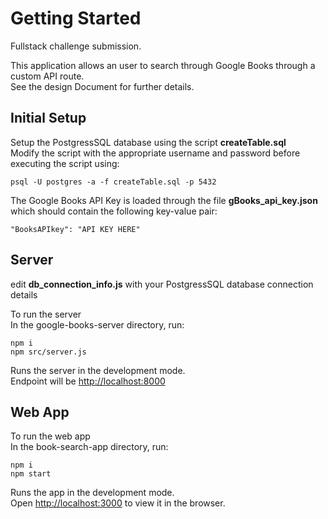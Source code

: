 # Getting Started

Fullstack challenge submission.

This application allows an user to search through Google Books through a custom API route.\
See the design Document for further details.


## Initial Setup

Setup the PostgressSQL database using the script **createTable.sql**\
Modify the script with the appropriate username and password before executing the script using:

    psql -U postgres -a -f createTable.sql -p 5432

The Google Books API Key is loaded through the file **gBooks_api_key.json** which should contain the following key-value pair: 

    "BooksAPIkey": "API KEY HERE"

## Server

edit **db_connection_info.js** with your PostgressSQL database connection details

To run the server\
In the google-books-server directory, run:

    npm i
    npm src/server.js

Runs the server in the development mode.\
Endpoint will be [http://localhost:8000](http://localhost:8000) 

## Web App
To run the web app\
In the book-search-app directory, run:

    npm i
    npm start

Runs the app in the development mode.\
Open [http://localhost:3000](http://localhost:3000) to view it in the browser.